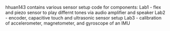 hhuan143 contains various sensor setup code for components:
Lab1 - flex and piezo sensor to play differnt tones via audio amplifier and speaker
Lab2 - encoder, capacitive touch and ultrasonic sensor setup
Lab3 - calibration of accelerometer, magnetometer, and gyroscope of an IMU
